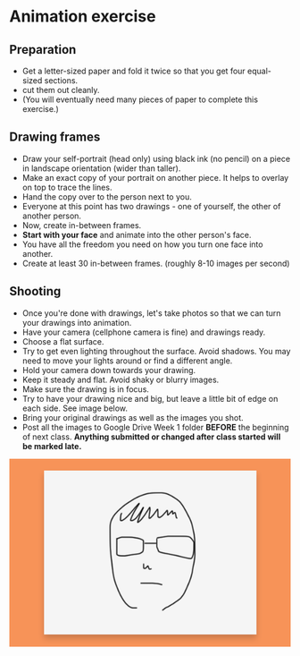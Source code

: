 # Animation exercise

## Preparation
- Get a letter-sized paper and fold it twice so that you get four equal-sized sections.
- cut them out cleanly.
- (You will eventually need many pieces of paper to complete this exercise.)

## Drawing frames
- Draw your self-portrait (head only) using black ink (no pencil) on a piece in landscape orientation (wider than taller).
- Make an exact copy of your portrait on another piece. It helps to overlay on top to trace the lines.
- Hand the copy over to the person next to you.
- Everyone at this point has two drawings - one of yourself, the other of another person.
- Now, create in-between frames.
- **Start with your face** and animate into the other person's face.
- You have all the freedom you need on how you turn one face into another.
- Create at least 30 in-between frames. (roughly 8-10 images per second)

## Shooting
- Once you're done with drawings, let's take photos so that we can turn your drawings into animation.
- Have your camera (cellphone camera is fine) and drawings ready.
- Choose a flat surface.
- Try to get even lighting throughout the surface. Avoid shadows. You may need to move your lights around or find a different angle.
- Hold your camera down towards your drawing.
- Keep it steady and flat. Avoid shaky or blurry images.
- Make sure the drawing is in focus.
- Try to have your drawing nice and big, but leave a little bit of edge on each side. See image below.
- Bring your original drawings as well as the images you shot.
- Post all the images to Google Drive Week 1 folder **BEFORE** the beginning of next class. **Anything submitted or changed after class started will be marked late.**


![Reference image](../images/w1/w1-exercise-reference.png)

